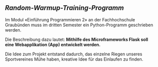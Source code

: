 ## *Random-Warmup-Training-Programm*

Im Modul «Einführung Programmieren 2» an der Fachhochschule Graubünden muss im dritten Semester ein Python-Programm geschrieben werden.

Die Beschreibung dazu lautet:
**Mithilfe des Microframeworks Flask soll eine Webapplikation (App) entwickelt werden.**

Die Idee zum Projekt entstand dadurch, das einzelne Riegen unseres Sportvereines Mühe haben, kreative Idee für das Einlaufen zu finden. 